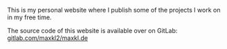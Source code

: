 This is my personal website where I publish some of the projects I work on in my free time.

The source code of this website is available over on GitLab: [gitlab.com/maxkl2/maxkl.de](https://gitlab.com/maxkl2/maxkl.de)
